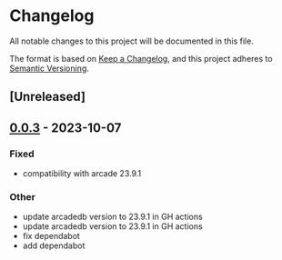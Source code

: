 # Changelog
All notable changes to this project will be documented in this file.

The format is based on [Keep a Changelog](https://keepachangelog.com/en/1.0.0/),
and this project adheres to [Semantic Versioning](https://semver.org/spec/v2.0.0.html).

## [Unreleased]

## [0.0.3](https://github.com/wolf4ood/arcadedb-rs/compare/v0.0.2...v0.0.3) - 2023-10-07

### Fixed
- compatibility with arcade 23.9.1

### Other
- update arcadedb version to 23.9.1 in GH actions
- update arcadedb version to 23.9.1 in GH actions
- fix dependabot
- add dependabot
